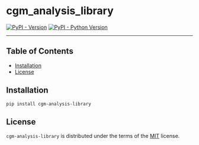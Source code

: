 #  cgm_analysis_library

[![PyPI - Version](https://img.shields.io/pypi/v/cgm-analysis-library.svg)](https://pypi.org/project/cgm-analysis-library)
[![PyPI - Python Version](https://img.shields.io/pypi/pyversions/cgm-analysis-library.svg)](https://pypi.org/project/cgm-analysis-library)

-----

## Table of Contents

- [Installation](#installation)
- [License](#license)

## Installation

```console
pip install cgm-analysis-library
```

## License

`cgm-analysis-library` is distributed under the terms of the [MIT](https://spdx.org/licenses/MIT.html) license.

